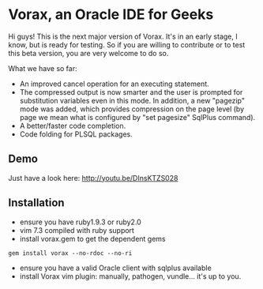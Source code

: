 # Vorax, an Oracle IDE for Geeks

Hi guys! This is the next major version of Vorax. It's in an early
stage, I know, but is ready for testing. So if you are willing to 
contribute or to test this beta version, you are very welcome to
do so.

What we have so far:

* An improved cancel operation for an executing statement.
* The compressed output is now smarter and the user is prompted 
for substitution variables even in this mode. In addition, a new 
"pagezip" mode was added, which provides compression on the
page level (by page we mean what is configured by "set pagesize"
SqlPlus command).
* A better/faster code completion.
* Code folding for PLSQL packages.

## Demo

Just have a look here: http://youtu.be/DInsKTZS028

## Installation

* ensure you have ruby1.9.3 or ruby2.0
* vim 7.3 compiled with ruby support
* install vorax.gem to get the dependent gems

```
gem install vorax --no-rdoc --no-ri
```

* ensure you have a valid Oracle client with sqlplus available
* install Vorax vim plugin: manually, pathogen, vundle... it's up
to you.

